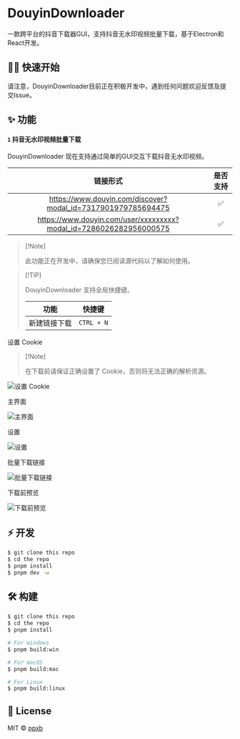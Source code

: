 # DouyinDownloader

一款跨平台的抖音下载器GUI，支持抖音无水印视频批量下载，基于Electron和React开发。

## 👋🏻 快速开始

请注意，DouyinDownloader目前正在积极开发中，遇到任何问题欢迎反馈及提交Issue。

## ✨ 功能

#### `1` 抖音无水印视频批量下载

DouyinDownloader 现在支持通过简单的GUI交互下载抖音无水印视频。

|                              链接形式                              | 是否支持 |
| :----------------------------------------------------------------: | :------: |
|    https://www.douyin.com/discover?modal_id=7317901979785694475    |    ✅    |
| https://www.douyin.com/user/xxxxxxxxx?modal_id=7286026282956000575 |    ✅    |

> \[!Note]
>
> 此功能正在开发中，请确保您已阅读源代码以了解如何使用。

> \[!TIP]
>
> DouyinDownloader 支持全局快捷键。
>
> |     功能     |   快捷键   |
> | :----------: | :--------: |
> | 新建链接下载 | `CTRL + N` |

设置 Cookie

> \[!Note]
>
> 在下载前请保证正确设置了 Cookie，否则将无法正确的解析资源。

![设置 Cookie](https://github.com/ppxb/DouyinDownloader/blob/master/screenshots/setcookie.png?raw=true)

主界面

![主界面](https://github.com/ppxb/DouyinDownloader/blob/master/screenshots/mainwindow.png?raw=true)

设置

![设置](https://raw.githubusercontent.com/ppxb/DouyinDownloader/master/screenshots/settings.png)

批量下载链接

![批量下载链接](https://raw.githubusercontent.com/ppxb/DouyinDownloader/master/screenshots/batchurls.png)

下载前预览

![下载前预览](https://raw.githubusercontent.com/ppxb/DouyinDownloader/master/screenshots/batchurlspreview.png)

## ⚡️ 开发

```bash
$ git clone this repo
$ cd the repo
$ pnpm install
$ pnpm dev -w
```

## 🛠 构建

```bash
$ git clone this repo
$ cd the repo
$ pnpm install

# For windows
$ pnpm build:win

# For macOS
$ pnpm build:mac

# For Linux
$ pnpm build:linux

```

## 📃 License

MIT © [ppxb](https://github.com/ppxb/DouyinDownloader/blob/master/LICENSE)
